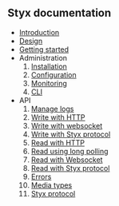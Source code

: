 Styx documentation
------------------

- [Introduction](./introduction.md)  
- [Design](./design.md)  
- [Getting started](./getting_started.md) 
- Administration
	1. [Installation](./installation.md)
	1. [Configuration](./configuration.md)
	1. [Monitoring](./monitoring.md)
	1. [CLI](./CLI.md)
- API
	1. [Manage logs](./api/manage.md)
	1. [Write with HTTP](./api/write_HTTP.md)
	1. [Write with websocket](./api/write_WS.md)
	1. [Write with Styx protocol](./api/write_styx.md)
	1. [Read with HTTP](./api/read_HTTP.md)
	1. [Read using long polling](./api/read_longpolling.md)
	1. [Read with Websocket](./api/read_WS.md)
	1. [Read with Styx protocol](./api/read_styx.md)
	1. [Errors](./api/errors.md)
	1. [Media types](./api/media_types.md)
	1. [Styx protocol](./api/styx_protocol.md)
